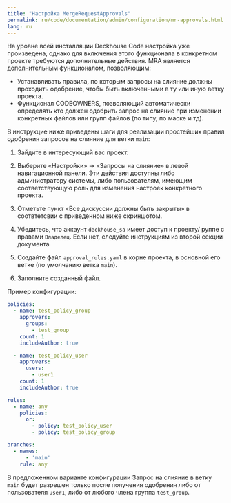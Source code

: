 ```yaml
---
title: "Настройка MergeRequestApprovals"
permalink: ru/code/documentation/admin/configuration/mr-approvals.html
lang: ru
---
```


На уровне всей инсталляции Deckhouse Code настройка уже произведена, однако для включения этого функционала в конкретном проекте требуются дополнительные действия.
MRA является дополнительным функционалом, позволяющим:

- Устанавливать правила, по которым запросы на слияние должны проходить одобрение, чтобы быть включенными в ту или иную ветку проекта.
- Функционал CODEOWNERS, позволяющий автоматически определять кто должен одобрить запрос на слияние при изменении конкретных файлов или групп файлов (по типу, по маске и тд).

В инструкцие ниже приведены шаги для реализации простейших правил одобрения запросов на слияние для ветки `main`:

1. Зайдите в интересующий вас проект.
1. Выберите «Настройки» → «Запросы на слияние» в левой навигационной панели. Эти действия доступны либо администратору системы, либо пользователям, имеющим соответствующую роль для изменения настроек конкретного проекта.
1. Отметьте пункт «Все дискуссии должны быть закрыты» в соотвтетсвии с приведенном ниже скриншотом.

1. Убедитесь, что аккаунт `deckhouse_sa` имеет доступ к проекту/ руппе с правами `Владелец`. Если нет, следуйте инструкциям из второй секции документа
1. Создайте файл `approval_rules.yaml` в корне проекта, в основной его ветке (по умолчанию ветка `main`).
1. Заполните созданный файл.

Пример конфигурации:

```yaml
policies:
  - name: test_policy_group
    approvers:
      groups:
        - test_group
    count: 1
    includeAuthor: true

  - name: test_policy_user
    approvers:
      users:
        - user1
    count: 1
    includeAuthor: true

rules:
  - name: any
    policies:
      or: 
        - policy: test_policy_user
        - policy: test_policy_group

branches:
  - names: 
      - 'main'
    rule: any
```

В предложенном варианте конфигурации Запрос на слияние в ветку `main` будет разрешен только после получения одобрения либо от пользователя `user1`, либо от любого члена группа `test_group`.
